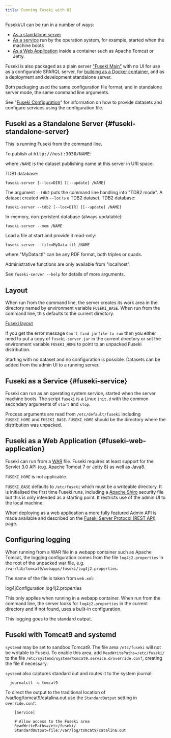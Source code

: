 ```yaml
---
title: Running Fuseki with UI
---
```


Fuseki/UI can be run in a number of ways:

* [As a standalone server](#fuseki-standalone-server)
* [As a service](#fuseki-service) run by the operation system, for example, started when the machine boots
* [As a Web Application](#fuseki-web-application) inside a container such as Apache Tomcat or Jetty.

Fuseki is also packaged as a plain server ["Fuseki Main"](fuseki-main.html)
with no UI for use as a configurable SPARQL server, for [building as a Docker
container](fuseki-docker.html), and as a deployment and development standalone
server.

Both packaging used the same configuration file format, and in standalone server
mode, the same command line arguments.

See "[Fuseki Configuration](fuseki-configuration.html)" for information on
how to provide datasets and configure services using the configuration file.

## Fuseki as a Standalone Server {#fuseki-standalone-server}

This is running Fuseki from the command line.

To publish at <tt>http://<i>host</i>:3030/NAME</i></tt>:

where `/NAME` is the dataset publishing name at this server in URI space.

TDB1 database:

    fuseki-server [--loc=DIR] [[--update] /NAME]

The argument `--tdb2` puts the command line handling into "TDB2 mode".
A dataset created with `--loc` is a TDB2 dataset.
TDB2 database:

    fuseki-server --tdb2 [--loc=DIR] [[--update] /NAME]

In-memory, non-peristent database (always updatable):

    fuseki-server --mem /NAME

Load a file at start and provide it read-only:

    fuseki-server --file=MyData.ttl /NAME

where "MyData.ttl" can be any RDF format, both triples or quads. 

Administrative functions are only available from "localhost".

See `fuseki-server --help` for details of more arguments.

## Layout

When run from the command line, the server creates its work area in the
directory named by environment variable `FUSEKI_BASE`. When run from the
command line, this defaults to the current directory.

[Fuseki layout](fuseki-layout.html)

If you get the error message `Can't find jarfile to run` then you either
need to put a copy of `fuseki-server.jar` in the current directory or set
the environment variable `FUSEKI_HOME` to point to an unpacked Fuseki
distribution.

Starting with no dataset and no configuration is possible.
Datasets can be added from the admin UI to a running server.

## Fuseki as a Service {#fuseki-service}

Fuseki can run as an operating system service, started when the server
machine boots.  The script `fuseki` is a Linux `init.d` with the common
secondary arguments of `start` and `stop`.

Process arguments are read from `/etc/default/fuseki` including
`FUSEKI_HOME` and `FUSEKI_BASE`.  `FUSEKI_HOME` should be the directory
where the distribution was unpacked.

## Fuseki as a Web Application {#fuseki-web-application}

Fuseki can run from a
[WAR](http://en.wikipedia.org/wiki/WAR_%28file_format%29) file.  Fuseki
requires at least support for the Servlet 3.0 API (e.g. Apache Tomcat 7 or
Jetty 8) as well as Java8.

`FUSEKI_HOME` is not applicable.

`FUSEKI_BASE` defaults to `/etc/fuseki` which must be a writeable
directory.  It is initialised the first time Fuseki runs, including a
[Apache Shiro](http://shiro.apache.org/) security file but this is only
intended as a starting point.  It restricts use of the admin UI to the
local machine.

When deploying as a web application a more fully featured Admin API is
made available and described on the 
[Fuseki Server Protocol (REST API)](fuseki-server-protocol.html) page.

## Configuring logging

When running from a WAR file in a webapp container such as Apache Tomcat, the
logging configuration comes from the file `log4j2.properties` in the root of the
unpacked war file, e.g. `/var/lib/tomcat9/webapps/fuseki/log4j2.properties`.

The name of the file is taken from `web.xml`:

  <context-param>
    <param-name>log4jConfiguration</param-name>
    <param-value>log4j2.properties</param-value>
  </context-param>

This only applies when running in a webapp container. When run from the command
line, the server looks for `log4j2.properties` in the current directory and if
not found, uses a built-in configuration.

This logging goes to the standard output.

## Fuseki with Tomcat9 and systemd

`systemd` may be set to sandbox Tomcat9. The file area `/etc/fuseki` will not
be writable to Fuseki. To enable this area, add `ReadWritePaths=/etc/fuseki/` to
the file `/etc/systemd/system/tomcat9.service.d/override.conf`,
creating the file if necessary.

`systemd` also captures standard out and routes it to the system journal:

```
  journalctl -u tomcat9
```

To direct the output to the traditional location of
/var/log/tomcat9/catalina.out use the `StandardOutput` setting in `override.conf`:

```
    [Service]
   
    # Allow access to the Fuseki area
    ReadWritePaths=/etc/fuseki/
    StandardOutput=file:/var/log/tomcat9/catalina.out
```
